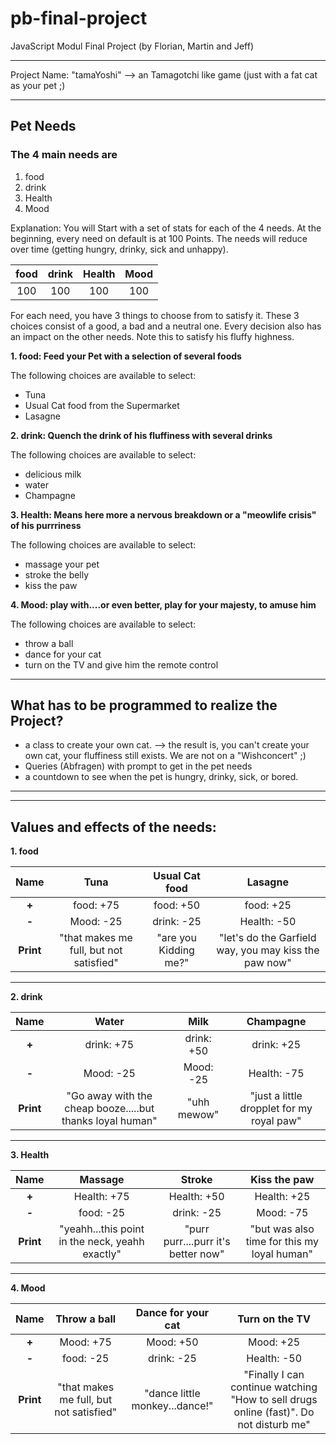# pb-final-project
JavaScript Modul Final Project
(by Florian, Martin and Jeff)

-----------------------------------------

Project Name: "tamaYoshi" --> an Tamagotchi like game (just with a fat cat as your pet ;)

-----------------------------------------

## **Pet Needs**
### The 4 main needs are 
1. food 
2. drink
3. Health
4. Mood

Explanation:
You will Start with a set of stats for each of the 4 needs. At the beginning, every need on default is at 100 Points. The needs will reduce over time (getting hungry, drinky, sick and unhappy).

|   food   |   drink   |   Health   |    Mood    |
|:----------:|:----------:|:----------:|:----------:|
|    100     |    100     |    100     |    100     |

For each need, you have 3 things to choose from to satisfy it. These 3 choices consist of a good, a bad and a neutral one. Every decision also has an impact on the other needs. Note this to satisfy his fluffy highness.


**1. food: Feed your Pet with a selection of several foods**   

  The following choices are available to select:
- Tuna
- Usual Cat food from the Supermarket
- Lasagne

**2. drink: Quench the drink of his fluffiness with several drinks**   

  The following choices are available to select:
- delicious milk
- water
- Champagne

**3. Health: Means here more a nervous breakdown or a "meowlife crisis" of his purrriness**   

  The following choices are available to select:
- massage your pet
- stroke the belly
- kiss the paw

**4. Mood: play with....or even better, play for your majesty, to amuse him**   

  The following choices are available to select:
- throw a ball
- dance for your cat
- turn on the TV and give him the remote control
------------------------------------------------------------------

## **What has to be programmed to realize the Project?**
- a class to create your own cat. 
--> the result is, you can't create your own cat, your fluffiness still exists. We are  not on a "Wishconcert" ;)
- Queries (Abfragen) with prompt to get in the pet needs
- a countdown to see when the pet is hungry, drinky, sick, or bored.

------------------------------------------------------------------
------------------------------------------------------------------

## **Values and effects of the needs:**

**1. food**   

|   **Name**    |     Tuna     |   Usual Cat food   |   Lasagne   |
|:-------------:|:------------:|:------------------:|:-----------:|
|     **+**     |  food: +75 |     food: +50    | food: +25 |
|     **-**     |  Mood:   -25 |     drink: -25    | Health: -50 |
|   **Print**   | "that makes me full, but not satisfied" | "are you Kidding me?"    | "let's do the Garfield way, you may kiss the paw now" |

------------------------------------------------------------------------

**2. drink**   

|   **Name**    |     Water    |        Milk          |  Champagne  |
|:-------------:|:------------:|:--------------------:|:-----------:|
|     **+**     |  drink: +75 |     drink: +50      | drink: +25 |
|     **-**     |  Mood:   -25 |     Mood: -25        | Health: -75 |
|   **Print**   |  "Go away with the cheap booze.....but thanks loyal human" | "uhh mewow"    | "just a little dropplet for my royal paw" |

------------------------------------------------------------------------

**3. Health**   

|   **Name**    |    Massage   |       Stroke       |   Kiss the paw   |
|:-------------:|:------------:|:------------------:|:----------------:|
|     **+**     |  Health: +75 |     Health: +50    | Health: +25      |
|     **-**     |  food: -25 |     drink: -25    | Mood: -75        |
|   **Print**   | "yeahh...this point in the neck, yeahh exactly" | "purr purr....purr it's better now"    | "but was also time for this my loyal human" |

------------------------------------------------------------------------

**4. Mood**  

|   **Name**    | Throw a ball | Dance for your cat | Turn on the TV |
|:-------------:|:------------:|:------------------:|:--------------:|
|     **+**     |  Mood: +75   |     Mood: +50      | Mood:   +25    |
|     **-**     |  food: -25 |     drink: -25    | Health: -50    |
|   **Print**   | "that makes me full, but not satisfied" | "dance little monkey...dance!"    | "Finally I can continue watching "How to sell drugs online (fast)". Do not disturb me" |


<!-- 
1. First Ideas for the Game

**Hungry: Feed your Pet with delicious food**

Feed with:
- Tuna ("that makes me full, but not satisfied")
- Salmon ("delicious")
- Feed with cheap Cat food from the Supermarket  ("are you Kidding me?")     
- expensive cat food, "the finest of the finest"   ("you may kiss the paw now")
- a Burger ("lets do it")
- Lasagne ("let's do the Garfield way")
=> Hungry:      -50;
=> Happy:       +50;
=> Healthy:     -70;

**drinky: Give your pet water, milk or even finer things to drink**

Feed with:
- water ("Go away with the cheap booze.....but thanks loyal human")
=> Healthy:     +50;
=> Hungry:      -50;
=> Happy:       -70;

- delicious milk ("uhh mewow")
- Prosecco ("just a little dropplet for my royal paw") 

**Sickness: heal your pet**

Heal with:
- stroke the belly ("purr purr....purr it's better now")
- massage your pet ("yeahh...this point in the neck, yeahh exactly")
- stroking the head (purr purr....don't stop")
- kiss the paw ("but was also time for this my loyal human")

**Happienes: play with....or even better, play for your cat, to amuse him**

Amuse with:
- dance for your cat ("dance little monkey...dance!")
- throw a ball ("do i look like i'm running after it? Run yourself, I am royalty and this is beneath me.")
- play with the laserpointer ("I'd be chasing the dot if you hadn't cheesed me so fat")
- turn on the TV and give him the remote control ("Finally I can continue watching "How to sell drugs online (fast)". Be quite little human")
------------------------------------------------------------------

## **What has to be programmed to realize the Project?**
- a class to create your own cat. 
 the result is, you can't create your own cat, Yoshi decides who he is and how he looks. We are  not on a "Wishconcert" ;)
- Queries (Abfragen) with prompt to get in the pet properties
- a countdown to see when the pet is hungry, drinky, sick, or bored.

------------------------------------------------------------------

 -->
